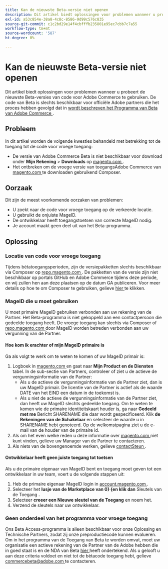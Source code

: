 ```yaml
---
title: Kan de nieuwste Beta-versie niet openen
description: Dit artikel biedt oplossingen voor problemen wanneer u probeert de nieuwste Beta-versies van code voor Adobe Commerce te gebruiken. De Beta-code is alleen beschikbaar voor officiële Adobe partners die het proces hebben gevolgd dat is beschreven in [Adobe Commerce Beta Program] (https://github.com/magento/magento2/wiki/Magento-Beta-Program).
exl-id: a53c854e-38a8-4c8c-8586-9d99c576c835
source-git-commit: c1c2bd29e14f4cbfffb235801e95ec7cbb7c7a55
workflow-type: tm+mt
source-wordcount: '587'
ht-degree: 0%

---
```


# Kan de nieuwste Beta-versie niet openen

Dit artikel biedt oplossingen voor problemen wanneer u probeert de nieuwste Beta-versies van code voor Adobe Commerce te gebruiken. De code van Beta is slechts beschikbaar voor officiële Adobe partners die het proces hebben gevolgd dat in [ wordt beschreven het Programma van Beta van Adobe Commerce ](https://github.com/magento/magento2/wiki/Magento-Beta-Program).

## Probleem

In dit artikel worden de volgende kwesties behandeld met betrekking tot de toegang tot de code voor vroege toegang:

* De versie van Adobe Commerce Beta is niet beschikbaar voor download onder **Mijn Rekening** > **Downloads** op [ magento.com ](https://account.magento.com/customer/account/login).
* Het ontbreken om de vroege versie van toegangsAdobe Commerce van [ magento.com ](https://account.magento.com/customer/account/login) te downloaden gebruikend Composer.

## Oorzaak

Dit zijn de meest voorkomende oorzaken van problemen:

* U zoekt naar de code voor vroege toegang op de verkeerde locatie.
* U gebruikt de onjuiste MageID.
* De ontwikkelaar heeft toegangstoetsen van correcte MageID nodig.
* Je account maakt geen deel uit van het Beta-programma.

## Oplossing

### Locatie van code voor vroege toegang

Tijdens bètatoegangsperioden, zijn de versiepakketten slechts beschikbaar via Composer op [ repo.magento.com ](https://repo.magento.com/). De pakketten van de versie zijn niet beschikbaar op portals GitHub en Adobe Commerce tijdens deze periode, en wij zullen hen aan deze plaatsen op de datum GA publiceren. Voor meer details op hoe te om Composer te gebruiken, gelieve [ hier ](https://devdocs.magento.com/guides/v2.3/install-gde/composer.html) te klikken.

### MageID die u moet gebruiken

U moet primaire MageID gebruiken verbonden aan uw rekening van de Partner. Het Beta-programma is niet gekoppeld aan een contactpersoon die gedeelde toegang heeft. De vroege toegang kan slechts via Composer of [ repo.magento.com ](https://repo.magento.com/) door MageID worden betreden verbonden aan uw vergunning van de Partner.

#### Hoe kom ik erachter of mijn MageID primaire is

Ga als volgt te werk om te weten te komen of uw MageID primair is:

1. Logboek in [ magento.com ](https://account.magento.com/customer/account/login) en gaat naar **Mijn Product en de Diensten** tabel. In de sub-sectie van Partners, controleer of ziet u de actieve de vergunningsinformatie van de Partner:
   * Als u de actieve de vergunningsinformatie van de Partner ziet, dan is uw MageID primair. De licentie van de Partner is actief als de waarde DATE van het EIND een datum in de toekomst is.
   * Als u niet de actieve de vergunningsinformatie van de Partner ziet, dan heeft uw MageID slechts gedeelde toegang. Om te weten te komen wie de primaire identiteitskaart houder is, ga naar **Gedeeld met me** Bericht SHARENAME die daar wordt gespecificeerd. Klik **de Rekeningen van de Schakelaar** en selecteer de waarde u in SHARENAME hebt genoteerd. Op de welkomstpagina ziet u de e-mail van de houder van de primaire id.
1. Als om het even welke reden u deze informatie over [ magento.com ](https://account.magento.com/customer/account/login) niet kunt vinden, gelieve uw Manager van de Partner te contacteren.
1. Als niets van de bovengenoemde werken, gelieve [ contactSteun ](/help/help-center-guide/help-center/magento-help-center-user-guide.md#merchant-not-displayed).

#### Ontwikkelaar heeft geen juiste toegang tot toetsen

Als u de primaire eigenaar van MageID bent en toegang moet geven tot een ontwikkelaar in uw team, voert u de volgende stappen uit:

1. Heb de primaire eigenaar MageID login in [ account.magento.com ](https://account.magento.com/customer/account/login).
1. Selecteer het **lusje van de Marketplace van 0} {en klik dan** Sleutels van de Toegang **.**
1. Selecteer **creeer een Nieuwe sleutel van de Toegang** en noem het.
1. Verzend de sleutels naar uw ontwikkelaar.

### Geen onderdeel van het programma voor vroege toegang

Ons Beta Access-programma is alleen beschikbaar voor onze Oplossing en Technische Partners, zodat zij onze preproductiecode kunnen evalueren. Om in het programma van de Toegang van Beta te worden omvat, moet uw organisatie een actieve rekening van de Partner van de Adobe hebben die in goed staat is en de NDA van Beta [ hier ](https://github.com/magento/magento2/wiki/Magento-Beta-Program) heeft ondertekend. Als u gelooft u aan deze criteria voldoet en niet tot de bètacode toegang hebt, gelieve [ commercebeta@adobe.com ](mailto:commercebeta@adobe.com) te contacteren.
